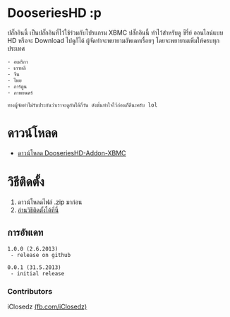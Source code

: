 # DooseriesHD :p #
ปลั๊กอินนี้ เป็นปลั๊กอินที่ไว้ใช้ร่วมกับโปรแกรม XBMC
ปลั๊กอินนี้ ทำไว้สำหรับดู ซีรี่ย์ ออนไลน์แบบ HD หรือจะ Download ไปดูก็ได้ 
ผู้จัดทำจะพยายามอัพเดทเรื่อยๆ โดยจะพยายามเพิ่มให้ครบทุกประเทศ 

	- อเมริกา
	- เกาหลี
	- จีน 
	- ไทย 
	- การ์ตูน
	- ภาพยนตร์ 

`ทางผู้จัดทำไม่รับประกันว่าเราจะดูกันได้กี่วัน ดังนั้นทำใจไว้ก่อนก็ดีนะครับ lol`

# ดาวน์โหลด #
- [ดาวน์โหลด DooseriesHD-Addon-XBMC](https://github.com/iClosedz/serieshd-xbmc-addons/raw/master/repository.dooserieshd/repository.dooserieshd.zip)

# วิธีติดตั้ง #
1. ดาวน์โหลดไฟล์ .zip มาก่อน
2. [อ่านวิธีติดตั้งได้ที่นี่](http://wiki.xbmc.org/index.php?title=Add-ons#How_to_install_from_a_ZIP_file)

## การอัพเดท ##

	1.0.0 (2.6.2013)
	 - release on github

	0.0.1 (31.5.2013)
	 - initial release

### Contributors ###
iClosedz [(fb.com/iClosedz)](https://fb.com/iClosedz)
